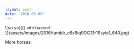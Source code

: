 ```yaml
---
layout: post
date: "2016-05-09"
---
```


![yo yo]({{ site.baseurl }}/assets/images/2016/tumblr_o6x5iq9OG31r16syio1_640.jpg)

More horses.
